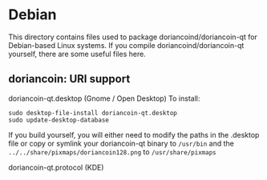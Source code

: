 
Debian
====================
This directory contains files used to package doriancoind/doriancoin-qt
for Debian-based Linux systems. If you compile doriancoind/doriancoin-qt yourself, there are some useful files here.

## doriancoin: URI support ##


doriancoin-qt.desktop  (Gnome / Open Desktop)
To install:

	sudo desktop-file-install doriancoin-qt.desktop
	sudo update-desktop-database

If you build yourself, you will either need to modify the paths in
the .desktop file or copy or symlink your doriancoin-qt binary to `/usr/bin`
and the `../../share/pixmaps/doriancoin128.png` to `/usr/share/pixmaps`

doriancoin-qt.protocol (KDE)


